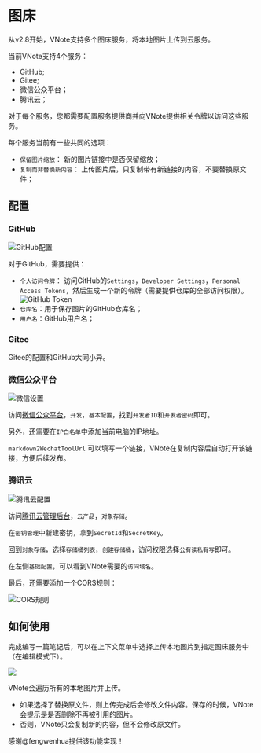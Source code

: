 # 图床
从v2.8开始，VNote支持多个图床服务，将本地图片上传到云服务。

当前VNote支持4个服务：

- GitHub;
- Gitee;
- 微信公众平台；
- 腾讯云；

对于每个服务，您都需要配置服务提供商并向VNote提供相关令牌以访问这些服务。

每个服务当前有一些共同的选项：

- `保留图片缩放`： 新的图片链接中是否保留缩放；
- `复制而非替换新内容`： 上传图片后，只复制带有新链接的内容，不要替换原文件；

## 配置
### GitHub
![GitHub配置](_v_images/20191130103522395_15721.png)

对于GitHub，需要提供：

- `个人访问令牌`： 访问GitHub的`Settings`，`Developer Settings`，`Personal Access Tokens`，然后生成一个新的令牌（需要提供仓库的全部访问权限）。  
![GitHub Token](_v_images/20191130103859393_3087.png)
- `仓库名`：用于保存图片的GitHub仓库名；
- `用户名`：GitHub用户名；

### Gitee
Gitee的配置和GitHub大同小异。

### 微信公众平台
![微信设置](_v_images/20191130104030424_13873.png)

访问[微信公众平台](https://mp.weixin.qq.com/)，`开发`，`基本配置`，找到`开发者ID`和`开发者密码`即可。

另外，还需要在`IP白名单`中添加当前电脑的IP地址。

`markdown2WechatToolUrl` 可以填写一个链接，VNote在复制内容后自动打开该链接，方便后续发布。

### 腾讯云
![腾讯云配置](_v_images/20191130104358684_32512.png)

访问[腾讯云管理后台](https://console.cloud.tencent.com/)，`云产品`，`对象存储`。

在`密钥管理`中新建密钥，拿到`SecretId`和`SecretKey`。

回到`对象存储`，选择`存储桶列表`，`创建存储桶`，访问权限选择`公有读私有写`即可。

在左侧`基础配置`，可以看到VNote需要的`访问域名`。

最后，还需要添加一个CORS规则：

![CORS规则](_v_images/20191130104812563_29347.png)

## 如何使用
完成编写一篇笔记后，可以在上下文菜单中选择上传本地图片到指定图床服务中（在编辑模式下）。

![](_v_images/20191130104940959_22807.png)

VNote会遍历所有的本地图片并上传。

- 如果选择了替换原文件，则上传完成后会修改文件内容。保存的时候，VNote会提示是是否删除不再被引用的图片。
- 否则，VNote只会复制新的内容，但不会修改原文件。

感谢@fengwenhua提供该功能实现！